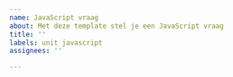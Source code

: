 ```yaml
---
name: JavaScript vraag
about: Met deze template stel je een JavaScript vraag
title: ''
labels: unit javascript
assignees: ''

---
```



